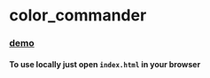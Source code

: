 # color_commander
### [demo](https://dukartbr.github.io/color_commander/)
#### To use locally just open `index.html` in your browser

<!-- ![color commander](/imgs/screenshot.png) -->
